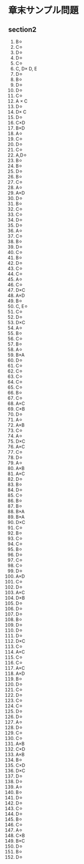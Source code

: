 # 章末サンプル問題

## section2

1. B⚪︎
2. C⚪︎
3. D⚪︎
4. D⚪︎
5. C⚪︎
6. C, D× D, E
7. D⚪︎
8. B⚪︎
9. D⚪︎
10. D⚪︎
11. C⚪︎
12. A × C
13. D⚪︎
14. D× C
15. D⚪︎
16. C×D
17. B×D
18. A⚪︎
19. C⚪︎
20. D⚪︎
21. C⚪︎
22. A,D⚪︎
23. B⚪︎
24. B⚪︎
25. D⚪︎
26. B⚪︎
27. C⚪︎
28. A⚪︎
29. A×D
30. D⚪︎
31. B⚪︎
32. C⚪︎
33. C⚪︎
34. D⚪︎
35. D⚪︎
36. A⚪︎
37. C⚪︎
38. B⚪︎
39. D⚪︎
40. C⚪︎
41. B⚪︎
42. D⚪︎
43. C⚪︎
44. C⚪︎
45. A⚪︎
46. C⚪︎
47. D×C
48. A×D
49. B⚪︎
50. C, E⚪︎
51. C⚪︎
52. D⚪︎
53. D×C
54. A⚪︎
55. B⚪︎
56. C⚪︎
57. B⚪︎
58. A⚪︎
59. B×A
60. D⚪︎
61. C⚪︎
62. C⚪︎
63. C⚪︎
64. C⚪︎
65. C⚪︎
66. B⚪︎
67. C⚪︎
68. A×C
69. C×B
70. D⚪︎
71. A⚪︎
72. A×B
73. C⚪︎
74. A⚪︎
75. D×C
76. A×C
77. C⚪︎
78. D⚪︎
79. A⚪︎
80. A×B
81. A×C
82. D⚪︎
83. B⚪︎
84. D⚪︎
85. C⚪︎
86. B⚪︎
87. B⚪︎
88. B×A
89. B×A
90. D×C
91. C⚪︎
92. B⚪︎
93. C⚪︎
94. C⚪︎
95. B⚪︎
96. D⚪︎
97. C⚪︎
98. C⚪︎
99. D⚪︎
100. A×D
101. C⚪︎
102. D⚪︎
103. A×C
104. D×B
105. D⚪︎
106. D⚪︎
107. D⚪︎
108. B⚪︎
109. D⚪︎
110. D⚪︎
111. D⚪︎
112. D×C
113. C⚪︎
114. A×C
115. C⚪︎
116. C⚪︎
117. A×C
118. A×D
119. B⚪︎
120. D⚪︎
121. C⚪︎
122. D⚪︎
123. C⚪︎
124. C⚪︎
125. D⚪︎
126. D⚪︎
127. A⚪︎
128. D⚪︎
129. C⚪︎
130. C⚪︎
131. A×B
132. C×D
133. A×B
134. B⚪︎
135. C×D
136. D×C
137. D⚪︎
138. D⚪︎
139. A⚪︎
140. B⚪︎
141. D⚪︎
142. D⚪︎
143. C⚪︎
144. D⚪︎
145. B⚪︎
146. C⚪︎
147. A⚪︎
148. C×B
149. B×C
150. D⚪︎
151. B⚪︎
152. D⚪︎
